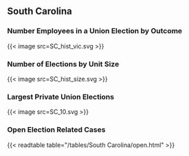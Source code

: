 ##  South Carolina

### Number Employees in a Union Election by Outcome
{{< image src=SC_hist_vic.svg >}}

### Number of Elections by Unit Size
{{< image src=SC_hist_size.svg >}}

### Largest Private Union Elections
{{< image src=SC_10.svg >}}

### Open Election Related Cases
{{< readtable table="/tables/South Carolina/open.html" >}}

